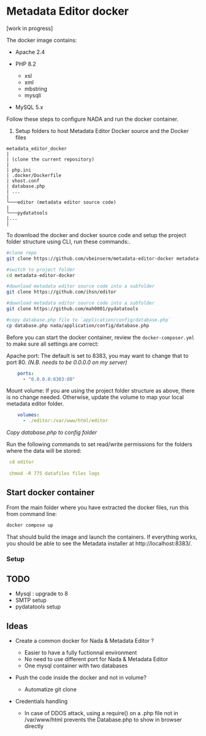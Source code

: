 # Metadata Editor docker
[work in progress]



The docker image contains:

- Apache 2.4
- PHP 8.2
  - xsl
  - xml
  - mbstring
  - mysqli

- MySQL 5.x

Follow these steps to configure NADA and run the docker container.

1. Setup folders to host Metadata Editor Docker source and the Docker files

```
metadata_editor_docker 
|
| (clone the current repository)
|
| php.ini
| .docker/Dockerfile
| vhost.conf
| database.php
| ...
|
└───editor (metadata editor source code)
|
└───pydatatools 
|...
│
```

To download the docker and docker source code and setup the project folder structure using CLI, run these commands:.

```bash
#clone repo 
git clone https://github.com/vbeinserm/metadata-editor-docker metadata-editor-docke

#switch to project folder
cd metadata-editor-docker

#download metadata editor source code into a subfolder
git clone https://github.com/ihsn/editor

#download metadata editor source code into a subfolder
git clone https://github.com/mah0001/pydatatools

#copy database.php file to `application/config/database.php`
cp database.php nada/application/config/database.php
```

Before you can start the docker container, review the `docker-composer.yml` to make sure all settings are correct:

Apache port: The default is set to 8383, you may want to change that to port 80. *(N.B. needs to be 0.0.0.0 on my server)*

```yaml
    ports:
      - "0.0.0.0:8383:80"
```

Mount volume: If you are using the project folder structure as above, there is no change needed. Otherwise, update the volume to map your local metadata editor folder.

```yaml
    volumes:
      - ./editor:/var/www/html/editor
```



*Copy database.php to config folder*



Run the following commands to set read/write permissions for the folders where the data will be stored:

```yaml
 cd editor
 
 chmod -R 775 datafiles files logs
```



## Start docker container

From the main folder where you have extracted the docker files, run this from command line:

```bash
docker compose up 

```

That should build the image and launch the containers. If everything works, you should be able to see the Metadata installer at http://localhost:8383/.



### Setup





## TODO

- Mysql : upgrade to 8
- SMTP setup
- pydatatools setup



## Ideas

- Create a common docker for Nada & Metadata Editor ?

  - Easier to have a fully fuctionnal environment
  - No need to use different port for Nada & Metadata Editor
  - One mysql container with two databases

- Push the code inside the docker and not in volume?

  - Automatize git clone

    

- Credentials handling
  - In case of DDOS attack, using a require() on a .php file not in /var/www/html prevents the Database.php to show in browser directly